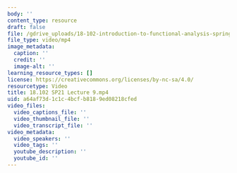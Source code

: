 ```yaml
---
body: ''
content_type: resource
draft: false
file: /gdrive_uploads/18-102-introduction-to-functional-analysis-spring-2021/1GlnjxV9HMvoVYDPvr1r66cs-ULjGaG7C/18102-sp21-lecture-9.mp4
file_type: video/mp4
image_metadata:
  caption: ''
  credit: ''
  image-alt: ''
learning_resource_types: []
license: https://creativecommons.org/licenses/by-nc-sa/4.0/
resourcetype: Video
title: 18.102 SP21 Lecture 9.mp4
uid: a64af73d-1c1c-4bcf-b818-9ed08218cfed
video_files:
  video_captions_file: ''
  video_thumbnail_file: ''
  video_transcript_file: ''
video_metadata:
  video_speakers: ''
  video_tags: ''
  youtube_description: ''
  youtube_id: ''
---
```

